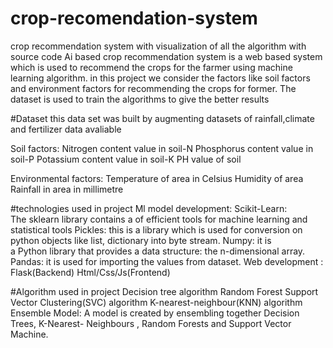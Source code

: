 # crop-recomendation-system
crop recommendation system with visualization of all the algorithm with source code
Ai based crop recommendation system is a web based system which is used to recommend the crops for the farmer using machine learning algorithm.
in this project we consider the factors like soil factors and environment factors for recommending the crops for former.
The dataset is used to train the algorithms to give the better results


#Dataset
this data set was built by augmenting datasets of rainfall,climate and fertilizer data avaliable

Soil factors: 
Nitrogen content value in soil-N
Phosphorus content value in soil-P
Potassium content value in soil-K
PH value of soil

Environmental factors:
Temperature of area in Celsius
Humidity of area
Rainfall in area in millimetre

#technologies used in project
Ml model development:
Scikit-Learn: The sklearn library contains a of efficient tools for machine learning and statistical tools
Pickles: this is a library which is used for conversion on python objects like list, dictionary into byte stream.
Numpy: it is a Python library that provides a data structure: the n-dimensional array.
Pandas: it is used for importing the values from dataset.
Web development :
Flask(Backend)
Html/Css/Js(Frontend)

#Algorithm used in project
Decision tree algorithm
Random Forest 
Support Vector Clustering(SVC) algorithm
K-nearest-neighbour(KNN) algorithm
Ensemble Model: A model is created by ensembling together Decision Trees, K-Nearest- Neighbours , Random Forests and Support Vector Machine.



